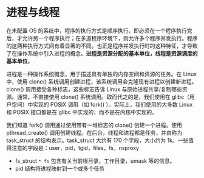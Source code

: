 # 进程与线程

在未配置 OS 的系统中，程序的执行方式是顺序执行，即必须在一个程序执行完后，才允许另一个程序执行；在多道程序环境下，则允许多个程序并发执行。程序的这两种执行方式间有着显著的不同。也正是程序并发执行时的这种特征，才导致了在操作系统中引入进程的概念。**进程是资源分配的基本单位，线程是资源调度的基本单位**。

进程是一种操作系统概念，用于描述具有单独的内存空间和资源的任务。在 Linux 中，使用 clone() 系统调用创建进程，该系统调用会克隆现有进程以创建新进程。clone() 调用接受各种标志，这些标志告诉 Linux 与原始进程共享/复制哪些资源。通常，不直接使用 clone() 系统调用。取而代之的是，我们使用在 glibc（用户空间）中实现的 POSIX 调用（如 fork() ）。实际上，我们使用的大多数 Linux 和 POSIX 接口都是在 glibc 中实现的，而不是在内核中实现的。

我们知道 fork() 调用通过使用带有一堆标志的 clone() 创建一个进程。使用 pthread_create() 调用创建线程。在后台，线程和进程都是任务，并由称为 task_struct 的结构表示。task_struct 大约有 170 个字段，大小约为 1k。一些值得注意的字段是：user，pid，tgid，files，fs，nsproxy

- fs_struct `* fs` 包含有关当前根目录，工作目录，umask 等的信息。
- pid 结构将进程映射到一个或多个任务
